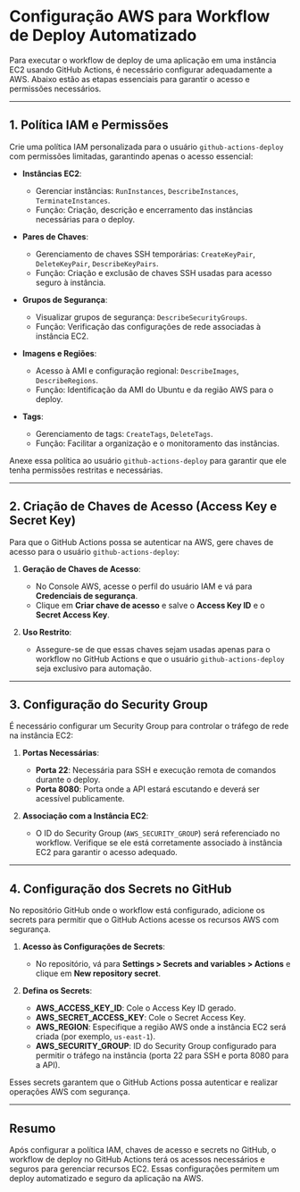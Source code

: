 # Configuração AWS para Workflow de Deploy Automatizado

Para executar o workflow de deploy de uma aplicação em uma instância EC2 usando GitHub Actions, é necessário configurar adequadamente a AWS. Abaixo estão as etapas essenciais para garantir o acesso e permissões necessários.

---

## 1. Política IAM e Permissões

Crie uma política IAM personalizada para o usuário `github-actions-deploy` com permissões limitadas, garantindo apenas o acesso essencial:

- **Instâncias EC2**:
  - Gerenciar instâncias: `RunInstances`, `DescribeInstances`, `TerminateInstances`.
  - Função: Criação, descrição e encerramento das instâncias necessárias para o deploy.

- **Pares de Chaves**:
  - Gerenciamento de chaves SSH temporárias: `CreateKeyPair`, `DeleteKeyPair`, `DescribeKeyPairs`.
  - Função: Criação e exclusão de chaves SSH usadas para acesso seguro à instância.

- **Grupos de Segurança**:
  - Visualizar grupos de segurança: `DescribeSecurityGroups`.
  - Função: Verificação das configurações de rede associadas à instância EC2.

- **Imagens e Regiões**:
  - Acesso à AMI e configuração regional: `DescribeImages`, `DescribeRegions`.
  - Função: Identificação da AMI do Ubuntu e da região AWS para o deploy.

- **Tags**:
  - Gerenciamento de tags: `CreateTags`, `DeleteTags`.
  - Função: Facilitar a organização e o monitoramento das instâncias.

Anexe essa política ao usuário `github-actions-deploy` para garantir que ele tenha permissões restritas e necessárias.

---

## 2. Criação de Chaves de Acesso (Access Key e Secret Key)

Para que o GitHub Actions possa se autenticar na AWS, gere chaves de acesso para o usuário `github-actions-deploy`:

1. **Geração de Chaves de Acesso**:
   - No Console AWS, acesse o perfil do usuário IAM e vá para **Credenciais de segurança**.
   - Clique em **Criar chave de acesso** e salve o **Access Key ID** e o **Secret Access Key**.

2. **Uso Restrito**:
   - Assegure-se de que essas chaves sejam usadas apenas para o workflow no GitHub Actions e que o usuário `github-actions-deploy` seja exclusivo para automação.

---

## 3. Configuração do Security Group

É necessário configurar um Security Group para controlar o tráfego de rede na instância EC2:

1. **Portas Necessárias**:
   - **Porta 22**: Necessária para SSH e execução remota de comandos durante o deploy.
   - **Porta 8080**: Porta onde a API estará escutando e deverá ser acessível publicamente.

2. **Associação com a Instância EC2**:
   - O ID do Security Group (`AWS_SECURITY_GROUP`) será referenciado no workflow. Verifique se ele está corretamente associado à instância EC2 para garantir o acesso adequado.

---

## 4. Configuração dos Secrets no GitHub

No repositório GitHub onde o workflow está configurado, adicione os secrets para permitir que o GitHub Actions acesse os recursos AWS com segurança.

1. **Acesso às Configurações de Secrets**:
   - No repositório, vá para **Settings > Secrets and variables > Actions** e clique em **New repository secret**.

2. **Defina os Secrets**:
   - **AWS_ACCESS_KEY_ID**: Cole o Access Key ID gerado.
   - **AWS_SECRET_ACCESS_KEY**: Cole o Secret Access Key.
   - **AWS_REGION**: Especifique a região AWS onde a instância EC2 será criada (por exemplo, `us-east-1`).
   - **AWS_SECURITY_GROUP**: ID do Security Group configurado para permitir o tráfego na instância (porta 22 para SSH e porta 8080 para a API).

Esses secrets garantem que o GitHub Actions possa autenticar e realizar operações AWS com segurança.

---

## Resumo

Após configurar a política IAM, chaves de acesso e secrets no GitHub, o workflow de deploy no GitHub Actions terá os acessos necessários e seguros para gerenciar recursos EC2. Essas configurações permitem um deploy automatizado e seguro da aplicação na AWS.
